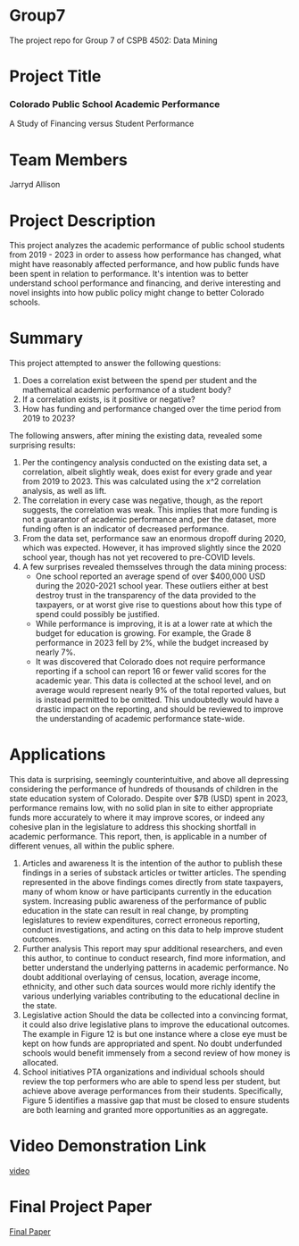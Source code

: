 # Group7
The project repo for Group 7 of CSPB 4502: Data Mining

# Project Title
### Colorado Public School Academic Performance
A Study of Financing versus Student Performance

# Team Members
Jarryd Allison

# Project Description
This project analyzes the academic performance of public school students from 2019 - 2023 in order to assess how performance has changed, what might have reasonably affected performance, and how public funds have been spent in relation to performance. It's intention was to better understand school performance and financing, and derive interesting and novel insights into how public policy might change to better Colorado schools.

# Summary
This project attempted to answer the following questions:
1. Does a correlation exist between the spend per student and the mathematical academic performance of a student body?
2. If a correlation exists, is it positive or negative?
3. How has funding and performance changed over the time period from 2019 to 2023?

The following answers, after mining the existing data, revealed some surprising results:
1. Per the contingency analysis conducted on the existing data set, a correlation, albeit slightly weak, does exist for every grade and year from 2019 to 2023. This was calculated using the x^2 correlation analysis, as well as lift.
2. The correlation in every case was negative, though, as the report suggests, the correlation was weak. This implies that more funding is not a guarantor of academic performance and, per the dataset, more funding often is an indicator of decreased performance.
3. From the data set, performance saw an enormous dropoff during 2020, which was expected. However, it has improved slightly since the 2020 school year, though has not yet recovered to pre-COVID levels.
4. A few surprises revealed themsselves through the data mining process:
   - One school reported an average spend of over $400,000 USD during the 2020-2021 school year. These outliers either at best destroy trust in the transparency of the data provided to the taxpayers, or at worst give rise to questions about how this type of spend could possibly be justified.
   - While performance is improving, it is at a lower rate at which the budget for education is growing. For example, the Grade 8 performance in 2023 fell by 2%, while the budget increased by nearly 7%.
   - It was discovered that Colorado does not require performance reporting if a school can report 16 or fewer valid scores for the academic year. This data is collected at the school level, and on average would represent nearly 9% of the total reported values, but is instead permitted to be omitted. This undoubtedly would have a drastic impact on the reporting, and should be reviewed to improve the understanding of academic performance state-wide.
  
# Applications
This data is surprising, seemingly counterintuitive, and above all depressing considering the performance of hundreds of thousands of children in the state education system of Colorado. Despite over $7B (USD) spent in 2023, performance remains low, with no solid plan in site to either appropriate funds more accurately to where it may improve scores, or indeed any cohesive plan in the legislature to address this shocking shortfall in academic performance. This report, then, is applicable in a number of different venues, all within the public sphere.
1. Articles and awareness
It is the intention of the author to publish these findings in a series of substack articles or twitter articles. The spending represented in the above findings comes directly from state taxpayers, many of whom know or have participants currently in the education system. Increasing public awareness of the performance of public education in the state can result in real change, by prompting legislatures to review expenditures, correct erroneous reporting, conduct investigations, and acting on this data to help improve student outcomes.
2. Further analysis
This report may spur additional researchers, and even this author, to continue to conduct research, find more information, and better understand the underlying patterns in academic performance. No doubt additional overlaying of census, location, average income, ethnicity, and other such data sources would more richly identify the various underlying variables contributing to the educational decline in the state.
3. Legislative action
Should the data be collected into a convincing format, it could also drive legislative plans to improve the educational outcomes. The example in Figure 12 is but one instance where a close eye must be kept on how funds are appropriated and spent. No doubt underfunded schools would benefit immensely from a second review of how money is allocated.
4. School initiatives
PTA organizations and individual schools should review the top performers who are able to spend less per student, but achieve above average performances from their students. Specifically, Figure 5 identifies a massive gap that must be closed to ensure students are both learning and granted more opportunities as an aggregate.

# Video Demonstration Link
[video](https://vimeo.com/995862003?share=copy)

# Final Project Paper
[Final Paper](https://github.com/jarrydallison/group7/blob/main/Group7_Colorado_Public_School_Academic_Performance_Part4.pdf)
